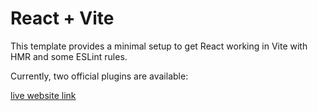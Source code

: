 
# React + Vite

This template provides a minimal setup to get React working in Vite with HMR and some ESLint rules.

Currently, two official plugins are available:

[live website link](https://react-ema-jhons.netlify.app/) 